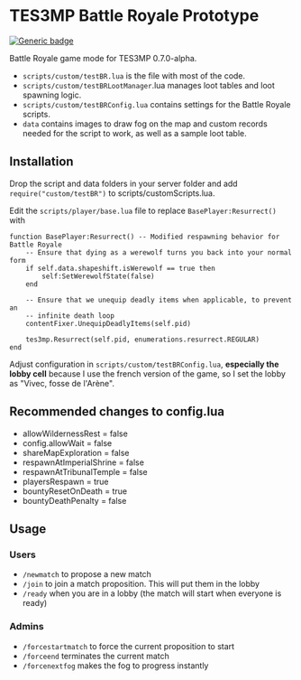 # TES3MP Battle Royale Prototype

[![Generic badge](https://img.shields.io/badge/code%20style-spaghetti-orange.svg)](https://img.devrant.com/devrant/rant/r_172856_HvF2J.jpg)

Battle Royale game mode for TES3MP 0.7.0-alpha.

- `scripts/custom/testBR.lua` is the file with most of the code.
- `scripts/custom/testBRLootManager`.lua manages loot tables and loot spawning logic.
- `scripts/custom/testBRConfig.lua` contains settings for the Battle Royale scripts.
- `data` contains images to draw fog on the map and custom records needed for the script to work, as well as a sample loot table.

## Installation
Drop the script and data folders in your server folder and add `require("custom/testBR")` to scripts/customScripts.lua.

Edit the `scripts/player/base.lua` file to replace `BasePlayer:Resurrect()` with
```
function BasePlayer:Resurrect() -- Modified respawning behavior for Battle Royale
	-- Ensure that dying as a werewolf turns you back into your normal form
	if self.data.shapeshift.isWerewolf == true then
		self:SetWerewolfState(false)
	end

	-- Ensure that we unequip deadly items when applicable, to prevent an
	-- infinite death loop
	contentFixer.UnequipDeadlyItems(self.pid)

	tes3mp.Resurrect(self.pid, enumerations.resurrect.REGULAR)
end
```
Adjust configuration in `scripts/custom/testBRConfig.lua`, **especially the lobby cell** because I use the french version of the game, so I set the lobby as "Vivec, fosse de l'Arène".

## Recommended changes to config.lua
- allowWildernessRest = false
- config.allowWait = false
- shareMapExploration = false
- respawnAtImperialShrine = false
- respawnAtTribunalTemple = false
- playersRespawn = true
- bountyResetOnDeath = true
- bountyDeathPenalty = false

## Usage
### Users
- `/newmatch` to propose a new match
- `/join` to join a match proposition. This will put them in the lobby
- `/ready` when you are in a lobby (the match will start when everyone is ready)
### Admins
- `/forcestartmatch` to force the current proposition to start
- `/forceend` terminates the current match
- `/forcenextfog` makes the fog to progress instantly
